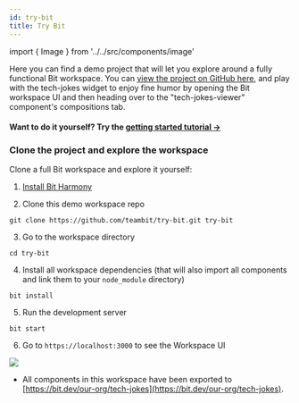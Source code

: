 ```yaml
---
id: try-bit
title: Try Bit
---
```


import { Image } from '../../src/components/image'

Here you can find a demo project that will let you explore around a fully functional Bit workspace. You can [view the project on GitHub here](https://github.com/teambit/try-bit), and play with the tech-jokes widget to enjoy fine humor by opening the Bit workspace UI and then heading over to the "tech-jokes-viewer" component's compositions tab.

#### Want to do it yourself? Try the [getting started tutorial ->](https://harmony-docs.bit.dev/tutorial/install-bit)

### Clone the project and explore the workspace

Clone a full Bit workspace and explore it yourself:

1. [Install Bit Harmony](https://harmony-docs.bit.dev/installation/installation)

2. Clone this demo workspace repo

```shell
git clone https://github.com/teambit/try-bit.git try-bit
```

3. Go to the workspace directory

```
cd try-bit
```

4. Install all workspace dependencies (that will also import all components and link them to your `node_module` directory)

```shell
bit install
```

5. Run the development server

```shell
bit start
```

6. Go to `https://localhost:3000` to see the Workspace UI

<Image src="/img/tech_jokes.png" />

<br />

- All components in this workspace have been exported to [https://bit.dev/our-org/tech-jokes](https://bit.dev/our-org/tech-jokes).
